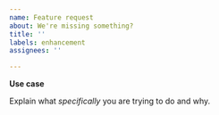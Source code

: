 ```yaml
---
name: Feature request
about: We're missing something?
title: ''
labels: enhancement
assignees: ''

---
```


<!--
**Double-check**

* Maybe this feature is already here?
  - Did you check the latest version of Kryptokrona?
  - Maybe it's in a form you didn't expect? Consider asking on [Discord](https://discord.gg/VTgsTGS9b7). The community will likely come up with some code that solves your need, and faster than it would take us to answer the issue!
* Do you actually *need* this feature? 
* Is the specific functionality in Kryptokrona the best place for this feature? Maybe it would be better suited for some third-party library?
-->

**Use case**

Explain what *specifically* you are trying to do and why.